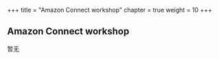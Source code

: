 +++
title = "Amazon Connect workshop"
chapter = true
weight = 10
+++

## Amazon Connect workshop

暂无

